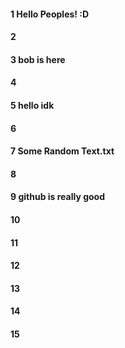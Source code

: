 #### 1 Hello Peoples! :D
#### 2
#### 3 bob is here
#### 4
#### 5 hello idk
#### 6
#### 7 Some Random Text.txt
#### 8
#### 9 github is really good
#### 10
#### 11
#### 12
#### 13
#### 14
#### 15
